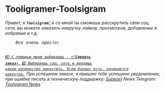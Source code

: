 # Tooligramer-Toolsigram
<i>
    Привет, я <code><strong>Toolsigram</strong>🤖</code> и со мной ты сможешь расскрутить свои соц. сети, вы можете заказать накрутку лайков, просмотров, добавление в избраные и т.д.
    <pre>
    Все очень просто:
    </pre>
    
<code>1️⃣<u> С помощью меню выбираешь - «🛒<strong>Сделать заказ</strong>».</u></code>
<code>2️⃣<u> Выбираешь соц. сеть и вводишь какое количество накрутить. Если баланс есть, начинается накрутка.</u></code>
    <i>
При успешном заказе, я пришлю тебе успешное уведомление, при ошибке писать в техническую поддержку: <a href="${process.env.Support_ID}">Support</a>
    </i>
News Telegram: <a href="${process.env.Support_News}">Toolsigram News</a>
</i>`
